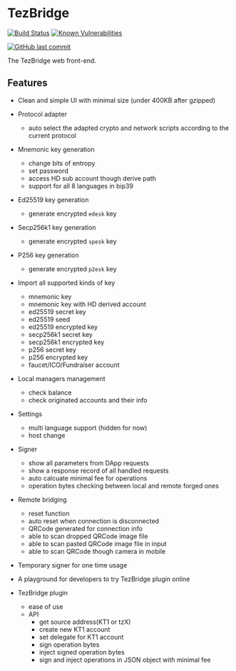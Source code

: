 # TezBridge

[![Build Status](https://travis-ci.org/tezbridge/tezbridge-web.svg?branch=master)](https://travis-ci.org/tezbridge/tezbridge-web)
[![Known Vulnerabilities](https://snyk.io/test/github/tezbridge/tezbridge-web/badge.svg?targetFile=package.json)](https://snyk.io/test/github/tezbridge/tezbridge-web?targetFile=package.json)

[![GitHub last commit](https://img.shields.io/github/last-commit/tezbridge/tezbridge-web.svg)](https://github.com/tezbridge/tezbridge-web/commits/master)

The TezBridge web front-end.

## Features

* Clean and simple UI with minimal size (under 400KB after gzipped)
 
* Protocol adapter
  - auto select the adapted crypto and network scripts according to the current protocol
 
* Mnemonic key generation
  - change bits of entropy
  - set password
  - access HD sub account though derive path
  - support for all 8 languages in bip39
 
* Ed25519 key generation
  - generate encrypted `edesk` key
 
* Secp256k1 key generation
  - generate encrypted `spesk` key
 
* P256 key generation
  - generate encrypted `p2esk` key
 
* Import all supported kinds of key
  - mnemonic key
  - mnemonic key with HD derived account
  - ed25519 secret key
  - ed25519 seed
  - ed25519 encrypted key
  - secp256k1 secret key
  - secp256k1 encrypted key
  - p256 secret key
  - p256 encrypted key
  - faucet/ICO/Fundraiser account
 
* Local managers management
  - check balance
  - check originated accounts and their info
 
* Settings
  - multi language support (hidden for now)
  - host change
 
* Signer
  - show all parameters from DApp requests
  - show a response record of all handled requests
  - auto calcuate minimal fee for operations
  - operation bytes checking between local and remote forged ones
 
* Remote bridging
  - reset function
  - auto reset when connection is disconnected
  - QRCode generated for connection info
  - able to scan dropped QRCode image file
  - able to scan pasted QRCode image file in input
  - able to scan QRCode though camera in mobile
 
* Temporary signer for one time usage
  
* A playground for developers to try TezBridge plugin online
 
* TezBridge plugin
  - ease of use
  - API
    - get source address(KT1 or tzX)
    - create new KT1 account
    - set delegate for KT1 account
    - sign operation bytes
    - inject signed operation bytes
    - sign and inject operations in JSON object with minimal fee